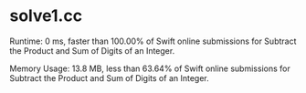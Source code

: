 # solve1.cc

Runtime: 0 ms, faster than 100.00% of Swift online submissions for Subtract the Product and Sum of Digits of an Integer.

Memory Usage: 13.8 MB, less than 63.64% of Swift online submissions for Subtract the Product and Sum of Digits of an Integer.
